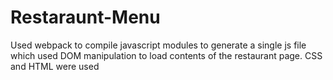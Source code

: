 # Restaraunt-Menu

Used webpack to compile javascript modules to generate a single js file which used DOM manipulation to load contents of the restaurant page. CSS and HTML were used

